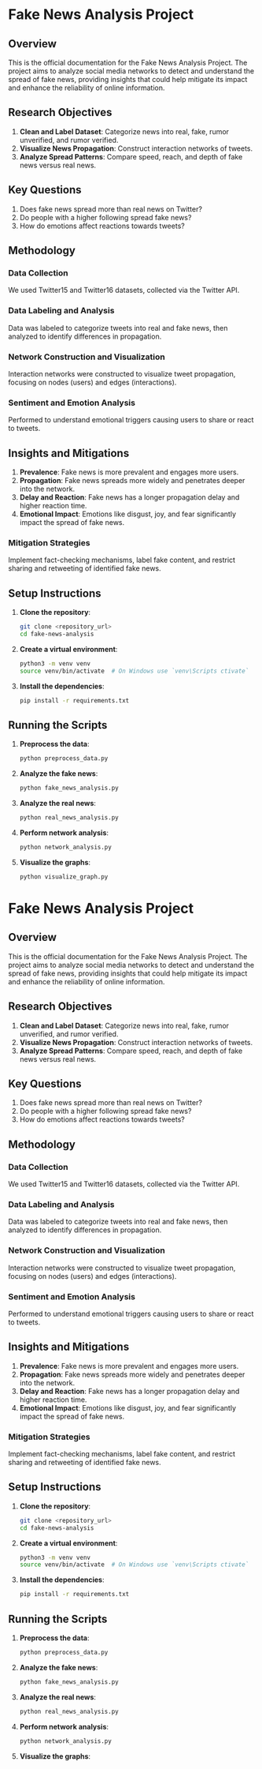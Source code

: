 # Fake News Analysis Project

## Overview

This is the official documentation for the Fake News Analysis Project. The project aims to analyze social media networks to detect and understand the spread of fake news, providing insights that could help mitigate its impact and enhance the reliability of online information.

## Research Objectives

1. **Clean and Label Dataset**: Categorize news into real, fake, rumor unverified, and rumor verified.
2. **Visualize News Propagation**: Construct interaction networks of tweets.
3. **Analyze Spread Patterns**: Compare speed, reach, and depth of fake news versus real news.

## Key Questions

1. Does fake news spread more than real news on Twitter?
2. Do people with a higher following spread fake news?
3. How do emotions affect reactions towards tweets?

## Methodology

### Data Collection
We used Twitter15 and Twitter16 datasets, collected via the Twitter API.

### Data Labeling and Analysis
Data was labeled to categorize tweets into real and fake news, then analyzed to identify differences in propagation.

### Network Construction and Visualization
Interaction networks were constructed to visualize tweet propagation, focusing on nodes (users) and edges (interactions).

### Sentiment and Emotion Analysis
Performed to understand emotional triggers causing users to share or react to tweets.

## Insights and Mitigations

1. **Prevalence**: Fake news is more prevalent and engages more users.
2. **Propagation**: Fake news spreads more widely and penetrates deeper into the network.
3. **Delay and Reaction**: Fake news has a longer propagation delay and higher reaction time.
4. **Emotional Impact**: Emotions like disgust, joy, and fear significantly impact the spread of fake news.

### Mitigation Strategies
Implement fact-checking mechanisms, label fake content, and restrict sharing and retweeting of identified fake news.

## Setup Instructions

1. **Clone the repository**:
   ```bash
   git clone <repository_url>
   cd fake-news-analysis
   ```

2. **Create a virtual environment**:
   ```bash
   python3 -m venv venv
   source venv/bin/activate  # On Windows use `venv\Scripts ctivate`
   ```

3. **Install the dependencies**:
   ```bash
   pip install -r requirements.txt
   ```

## Running the Scripts

1. **Preprocess the data**:
   ```bash
   python preprocess_data.py
   ```

2. **Analyze the fake news**:
   ```bash
   python fake_news_analysis.py
   ```

3. **Analyze the real news**:
   ```bash
   python real_news_analysis.py
   ```

4. **Perform network analysis**:
   ```bash
   python network_analysis.py
   ```

5. **Visualize the graphs**:
   ```bash
   python visualize_graph.py
   ```
# Fake News Analysis Project

## Overview

This is the official documentation for the Fake News Analysis Project. The project aims to analyze social media networks to detect and understand the spread of fake news, providing insights that could help mitigate its impact and enhance the reliability of online information.

## Research Objectives

1. **Clean and Label Dataset**: Categorize news into real, fake, rumor unverified, and rumor verified.
2. **Visualize News Propagation**: Construct interaction networks of tweets.
3. **Analyze Spread Patterns**: Compare speed, reach, and depth of fake news versus real news.

## Key Questions

1. Does fake news spread more than real news on Twitter?
2. Do people with a higher following spread fake news?
3. How do emotions affect reactions towards tweets?

## Methodology

### Data Collection
We used Twitter15 and Twitter16 datasets, collected via the Twitter API.

### Data Labeling and Analysis
Data was labeled to categorize tweets into real and fake news, then analyzed to identify differences in propagation.

### Network Construction and Visualization
Interaction networks were constructed to visualize tweet propagation, focusing on nodes (users) and edges (interactions).

### Sentiment and Emotion Analysis
Performed to understand emotional triggers causing users to share or react to tweets.

## Insights and Mitigations

1. **Prevalence**: Fake news is more prevalent and engages more users.
2. **Propagation**: Fake news spreads more widely and penetrates deeper into the network.
3. **Delay and Reaction**: Fake news has a longer propagation delay and higher reaction time.
4. **Emotional Impact**: Emotions like disgust, joy, and fear significantly impact the spread of fake news.

### Mitigation Strategies
Implement fact-checking mechanisms, label fake content, and restrict sharing and retweeting of identified fake news.

## Setup Instructions

1. **Clone the repository**:
   ```bash
   git clone <repository_url>
   cd fake-news-analysis
   ```

2. **Create a virtual environment**:
   ```bash
   python3 -m venv venv
   source venv/bin/activate  # On Windows use `venv\Scripts ctivate`
   ```

3. **Install the dependencies**:
   ```bash
   pip install -r requirements.txt
   ```

## Running the Scripts

1. **Preprocess the data**:
   ```bash
   python preprocess_data.py
   ```

2. **Analyze the fake news**:
   ```bash
   python fake_news_analysis.py
   ```

3. **Analyze the real news**:
   ```bash
   python real_news_analysis.py
   ```

4. **Perform network analysis**:
   ```bash
   python network_analysis.py
   ```

5. **Visualize the graphs**:
